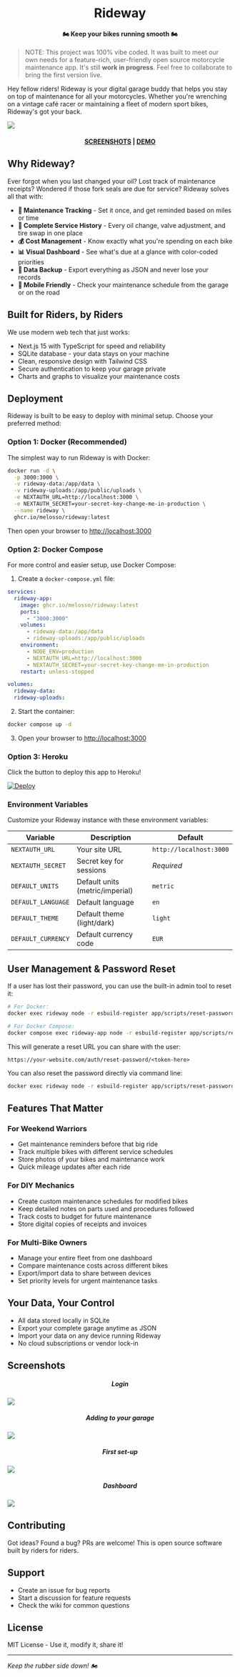<h1 align="center">Rideway</h1>

<h4 align="center">🏍️ Keep your bikes running smooth 🏍️</h4>

> NOTE: This project was 100% vibe coded. It was built to meet our own needs for a feature-rich, user-friendly open source motorcycle maintenance app. It's still **work in progress**. Feel free to collaborate to bring the first version live.

Hey fellow riders! Rideway is your digital garage buddy that helps you stay on top of maintenance for all your motorcycles. Whether you're wrenching on a vintage café racer or maintaining a fleet of modern sport bikes, Rideway's got your back.

<img src=".github/images/screenshot_1.png" align="center" />

<h4 align="center"><a href="#screenshots">SCREENSHOTS</a> | <a href="#">DEMO</a></h4>

## Why Rideway?

Ever forgot when you last changed your oil? Lost track of maintenance receipts? Wondered if those fork seals are due for service? Rideway solves all that with:

- **🔧 Maintenance Tracking** - Set it once, and get reminded based on miles or time
- **📝 Complete Service History** - Every oil change, valve adjustment, and tire swap in one place
- **💰 Cost Management** - Know exactly what you're spending on each bike
- **📊 Visual Dashboard** - See what's due at a glance with color-coded priorities
- **💾 Data Backup** - Export everything as JSON and never lose your records
- **📱 Mobile Friendly** - Check your maintenance schedule from the garage or on the road

## Built for Riders, by Riders

We use modern web tech that just works:
- Next.js 15 with TypeScript for speed and reliability
- SQLite database - your data stays on your machine
- Clean, responsive design with Tailwind CSS
- Secure authentication to keep your garage private
- Charts and graphs to visualize your maintenance costs

## Deployment

Rideway is built to be easy to deploy with minimal setup. Choose your preferred method:

### Option 1: Docker (Recommended)

The simplest way to run Rideway is with Docker:

```bash
docker run -d \
  -p 3000:3000 \
  -v rideway-data:/app/data \
  -v rideway-uploads:/app/public/uploads \
  -e NEXTAUTH_URL=http://localhost:3000 \
  -e NEXTAUTH_SECRET=your-secret-key-change-me-in-production \
  --name rideway \
  ghcr.io/melosso/rideway:latest
```

Then open your browser to [http://localhost:3000](http://localhost:3000)

### Option 2: Docker Compose

For more control and easier setup, use Docker Compose:

1. Create a `docker-compose.yml` file:

```yaml
services:
  rideway-app:
    image: ghcr.io/melosso/rideway:latest
    ports:
      - "3000:3000"
    volumes:
      - rideway-data:/app/data
      - rideway-uploads:/app/public/uploads 
    environment:
      - NODE_ENV=production
      - NEXTAUTH_URL=http://localhost:3000
      - NEXTAUTH_SECRET=your-secret-key-change-me-in-production
    restart: unless-stopped

volumes:
  rideway-data:
  rideway-uploads:
```

2. Start the container:

```bash
docker compose up -d
```

3. Open your browser to [http://localhost:3000](http://localhost:3000)

### Option 3: Heroku

Click the button to deploy this app to Heroku!

[![Deploy](https://www.herokucdn.com/deploy/button.svg)](https://heroku.com/deploy?template=https://github.com/melosso/rideway/tree/master)

### Environment Variables

Customize your Rideway instance with these environment variables:

| Variable | Description | Default |
|----------|-------------|---------|
| `NEXTAUTH_URL` | Your site URL | `http://localhost:3000` |
| `NEXTAUTH_SECRET` | Secret key for sessions | *Required* |
| `DEFAULT_UNITS` | Default units (metric/imperial) | `metric` |
| `DEFAULT_LANGUAGE` | Default language | `en` |
| `DEFAULT_THEME` | Default theme (light/dark) | `light` |
| `DEFAULT_CURRENCY` | Default currency code | `EUR` |

## User Management & Password Reset

If a user has lost their password, you can use the built-in admin tool to reset it:

```bash
# For Docker:
docker exec rideway node -r esbuild-register app/scripts/reset-password.js generate john@example.com

# For Docker Compose:
docker compose exec rideway-app node -r esbuild-register app/scripts/reset-password.js generate john@example.com
```

This will generate a reset URL you can share with the user:
```
https://your-website.com/auth/reset-password/<token-here>
```

You can also reset the password directly via command line:
```bash
docker exec rideway node -r esbuild-register app/scripts/reset-password.js reset <TOKEN> "new-secure-password"
```

## Features That Matter

### For Weekend Warriors
- Get maintenance reminders before that big ride
- Track multiple bikes with different service schedules  
- Store photos of your bikes and maintenance work
- Quick mileage updates after each ride

### For DIY Mechanics
- Create custom maintenance schedules for modified bikes
- Keep detailed notes on parts used and procedures followed
- Track costs to budget for future maintenance
- Store digital copies of receipts and invoices

### For Multi-Bike Owners
- Manage your entire fleet from one dashboard
- Compare maintenance costs across different bikes
- Export/import data to share between devices
- Set priority levels for urgent maintenance tasks

## Your Data, Your Control

- All data stored locally in SQLite
- Export your complete garage anytime as JSON
- Import your data on any device running Rideway
- No cloud subscriptions or vendor lock-in

## Screenshots

<h5 align="center">Login</h5>
<img src=".github/images/screenshot_2.png" align="center" />

<h5 align="center">Adding to your garage</h5>
<img src=".github/images/screenshot_3.png" align="center" />

<h5 align="center">First set-up</h5>
<img src=".github/images/screenshot_4.png" align="center" />

<h5 align="center">Dashboard</h5>
<img src=".github/images/screenshot_5.png" align="center" />

## Contributing

Got ideas? Found a bug? PRs are welcome! This is open source software built by riders for riders.

## Support

- Create an issue for bug reports
- Start a discussion for feature requests
- Check the wiki for common questions

## License

MIT License - Use it, modify it, share it!

---

*Keep the rubber side down! 🏍️*